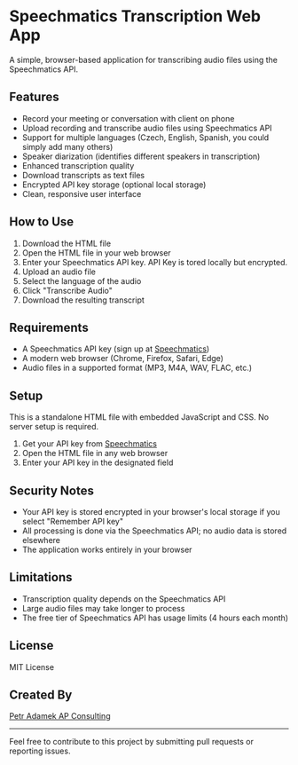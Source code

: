 # Speechmatics Transcription Web App

A simple, browser-based application for transcribing audio files using the Speechmatics API.
## Features

- Record your meeting or conversation with client on phone
- Upload recording and transcribe audio files using Speechmatics API
- Support for multiple languages (Czech, English, Spanish, you could simply add many others)
- Speaker diarization (identifies different speakers in transcription)
- Enhanced transcription quality
- Download transcripts as text files
- Encrypted API key storage (optional local storage)
- Clean, responsive user interface

## How to Use

1. Download the HTML file
2. Open the HTML file in your web browser
3. Enter your Speechmatics API key. API Key is tored locally but encrypted.
4. Upload an audio file
5. Select the language of the audio
6. Click "Transcribe Audio"
7. Download the resulting transcript

## Requirements

- A Speechmatics API key (sign up at [Speechmatics](https://www.speechmatics.com/))
- A modern web browser (Chrome, Firefox, Safari, Edge)
- Audio files in a supported format (MP3, M4A, WAV, FLAC, etc.)

## Setup

This is a standalone HTML file with embedded JavaScript and CSS. No server setup is required.

1. Get your API key from [Speechmatics](https://portal.speechmatics.com/settings/api-keys)
2. Open the HTML file in any web browser
3. Enter your API key in the designated field

## Security Notes

- Your API key is stored encrypted in your browser's local storage if you select "Remember API key"
- All processing is done via the Speechmatics API; no audio data is stored elsewhere
- The application works entirely in your browser

## Limitations

- Transcription quality depends on the Speechmatics API
- Large audio files may take longer to process
- The free tier of Speechmatics API has usage limits (4 hours each month)

## License

MIT License

## Created By

[Petr Adamek AP Consulting](https://www.apconsulting.cz/)

---

Feel free to contribute to this project by submitting pull requests or reporting issues.
